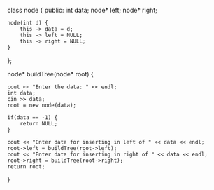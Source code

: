 class node {
    public:
        int data;
        node* left;
        node* right;

    node(int d) {
        this -> data = d;
        this -> left = NULL;
        this -> right = NULL;
    }
};

node* buildTree(node* root) {

    cout << "Enter the data: " << endl;
    int data;
    cin >> data;
    root = new node(data);    

    if(data == -1) {
        return NULL;
    }

    cout << "Enter data for inserting in left of " << data << endl;
    root->left = buildTree(root->left);
    cout << "Enter data for inserting in right of " << data << endl;
    root->right = buildTree(root->right);
    return root;

}
